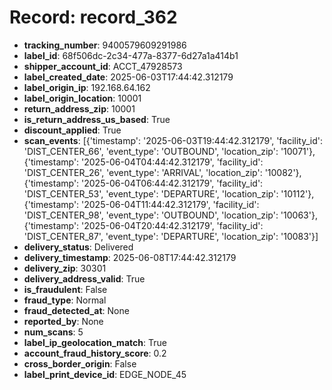# Record: record_362

- **tracking_number**: 9400579609291986
- **label_id**: 68f506dc-2c34-477a-8377-6d27a1a414b1
- **shipper_account_id**: ACCT_47928573
- **label_created_date**: 2025-06-03T17:44:42.312179
- **label_origin_ip**: 192.168.64.162
- **label_origin_location**: 10001
- **return_address_zip**: 10001
- **is_return_address_us_based**: True
- **discount_applied**: True
- **scan_events**: [{'timestamp': '2025-06-03T19:44:42.312179', 'facility_id': 'DIST_CENTER_66', 'event_type': 'OUTBOUND', 'location_zip': '10071'}, {'timestamp': '2025-06-04T04:44:42.312179', 'facility_id': 'DIST_CENTER_26', 'event_type': 'ARRIVAL', 'location_zip': '10082'}, {'timestamp': '2025-06-04T06:44:42.312179', 'facility_id': 'DIST_CENTER_53', 'event_type': 'DEPARTURE', 'location_zip': '10112'}, {'timestamp': '2025-06-04T11:44:42.312179', 'facility_id': 'DIST_CENTER_98', 'event_type': 'OUTBOUND', 'location_zip': '10063'}, {'timestamp': '2025-06-04T20:44:42.312179', 'facility_id': 'DIST_CENTER_87', 'event_type': 'DEPARTURE', 'location_zip': '10083'}]
- **delivery_status**: Delivered
- **delivery_timestamp**: 2025-06-08T17:44:42.312179
- **delivery_zip**: 30301
- **delivery_address_valid**: True
- **is_fraudulent**: False
- **fraud_type**: Normal
- **fraud_detected_at**: None
- **reported_by**: None
- **num_scans**: 5
- **label_ip_geolocation_match**: True
- **account_fraud_history_score**: 0.2
- **cross_border_origin**: False
- **label_print_device_id**: EDGE_NODE_45